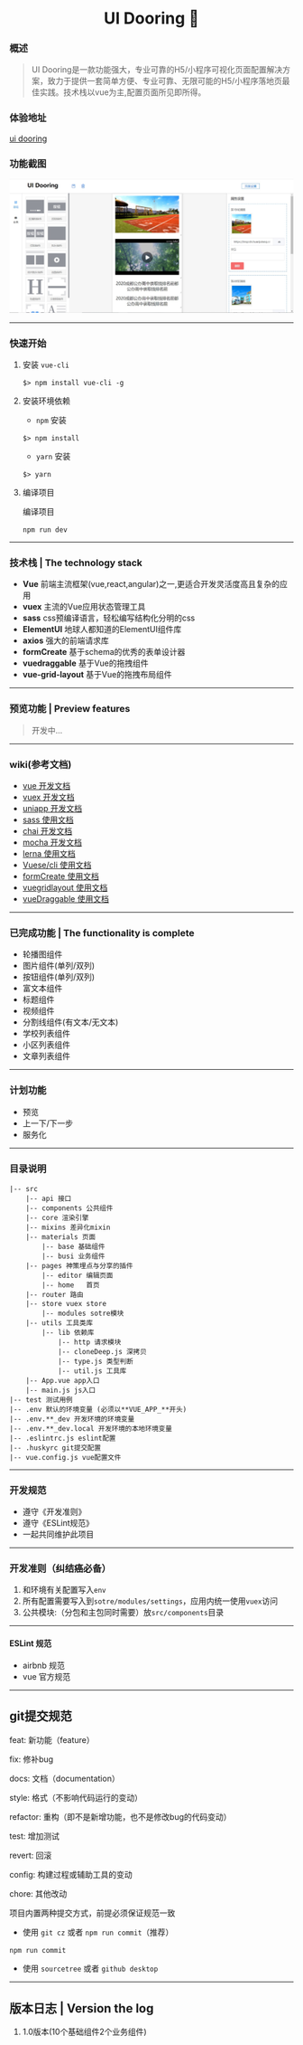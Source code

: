 
<h1 align="center">UI Dooring 👋</h1>

### 概述

> UI Dooring是一款功能强大，专业可靠的H5/小程序可视化页面配置解决方案，致力于提供一套简单方便、专业可靠、无限可能的H5/小程序落地页最佳实践。技术栈以vue为主,配置页面所见即所得。

### 体验地址
[ui dooring](http://www.uidooring.cn)

### 功能截图
![](./src/assets/readme/example.jpg)

---

### 快速开始
1. 安装 `vue-cli`
    ```shell
    $> npm install vue-cli -g
    ```

2. 安装环境依赖
    + `npm` 安装
    ```shell
    $> npm install
    ```

    + `yarn` 安装
    ```shell
    $> yarn
    ```

3. 编译项目

    编译项目
    ```shell
    npm run dev
    ```

---

### 技术栈 | The technology stack
* **Vue** 前端主流框架(vue,react,angular)之一,更适合开发灵活度高且复杂的应用
* **vuex** 主流的Vue应用状态管理工具
* **sass** css预编译语言，轻松编写结构化分明的css
* **ElementUI** 地球人都知道的ElementUI组件库
* **axios** 强大的前端请求库
* **formCreate** 基于schema的优秀的表单设计器
* **vuedraggable** 基于Vue的拖拽组件
* **vue-grid-layout** 基于Vue的拖拽布局组件

---

### 预览功能 | Preview features
>开发中...

---

### wiki(参考文档)

* [vue 开发文档](https://cn.vuejs.org/index.html)
* [vuex 开发文档](https://vuex.vuejs.org/zh/)
* [uniapp 开发文档](https://uniapp.dcloud.io/collocation/pages)
* [sass 使用文档](https://sass.bootcss.com/documentation)
* [chai 开发文档](https://www.chaijs.com/)
* [mocha 开发文档](https://mochajs.cn/)
* [lerna 使用文档](https://github.com/lerna/lerna)
* [Vuese/cli 使用文档](https://vuese.org/zh/cli/)
* [formCreate 使用文档](https://github.com/xaboy/form-create)
* [vuegridlayout 使用文档](https://github.com/jbaysolutions/vue-grid-layout)
* [vueDraggable 使用文档](https://github.com/SortableJS/Vue.Draggable)

---

### 已完成功能 | The functionality is complete
+ 轮播图组件
+ 图片组件(单列/双列)
+ 按钮组件(单列/双列)
+ 富文本组件
+ 标题组件
+ 视频组件
+ 分割线组件(有文本/无文本)
+ 学校列表组件
+ 小区列表组件
+ 文章列表组件

---

### 计划功能

+ 预览
+ 上一下/下一步
+ 服务化

---

### 目录说明

    |-- src
        |-- api 接口
        |-- components 公共组件
        |-- core 渲染引擎
        |-- mixins 差异化mixin
        |-- materials 页面
            |-- base 基础组件
            |-- busi 业务组件
        |-- pages 神策埋点与分享的插件
            |-- editor 编辑页面
            |-- home   首页
        |-- router 路由
        |-- store vuex store
            |-- modules sotre模块
        |-- utils 工具类库
            |-- lib 依赖库
                |-- http 请求模块
                |-- cloneDeep.js 深拷贝
                |-- type.js 类型判断
                |-- util.js 工具库
        |-- App.vue app入口
        |-- main.js js入口
    |-- test 测试用例
    |-- .env 默认的环境变量 (必须以**VUE_APP_**开头)
    |-- .env.**_dev 开发环境的环境变量
    |-- .env.**_dev.local 开发环境的本地环境变量
    |-- .eslintrc.js eslint配置
    |-- .huskyrc git提交配置
    |-- vue.config.js vue配置文件

---

### 开发规范
+ 遵守《开发准则》
+ 遵守《ESLint规范》
+ 一起共同维护此项目

---

### 开发准则（纠结癌必备）
1. 和环境有关配置写入`env`
2. 所有配置需要写入到`sotre/modules/settings`，应用内统一使用`vuex`访问
4. 公共模块:（分包和主包同时需要）放`src/components`目录

---

#### ESLint 规范

+ airbnb 规范
+ vue 官方规范

---

## git提交规范

feat: 新功能（feature）

fix: 修补bug

docs: 文档（documentation）

style: 格式（不影响代码运行的变动）

refactor: 重构（即不是新增功能，也不是修改bug的代码变动）

test: 增加测试

revert: 回滚

config: 构建过程或辅助工具的变动

chore: 其他改动

项目内置两种提交方式，前提必须保证规范一致

+ 使用 `git cz` 或者 `npm run commit`（推荐）

``` bash
npm run commit
```

+ 使用 `sourcetree` 或者 `github desktop`

---

## 版本日志 | Version the log
1. 1.0版本(10个基础组件2个业务组件)

